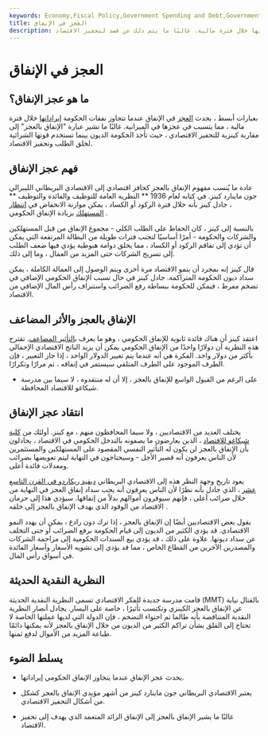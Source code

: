 ```yaml
---
keywords: Economy,Fiscal Policy,Government Spending and Debt,Government Spending
title: العجز في الإنفاق
description: يحدث عجز الإنفاق عندما تتجاوز نفقات الحكومة إيراداتها خلال فترة مالية. غالبًا ما يتم ذلك عن قصد لتحفيز الاقتصاد.
---
```


# العجز في الإنفاق
## ما هو عجز الإنفاق؟

بعبارات أبسط ، يحدث [العجز](/deficit) في الإنفاق عندما تتجاوز نفقات الحكومة [إيراداتها](/revenue) خلال فترة مالية ، مما يتسبب في عجزها في الميزانية. غالبًا ما تشير عبارة "الإنفاق بالعجز" إلى مقاربة كينزية للتحفيز الاقتصادي ، حيث تأخذ الحكومة الديون بينما تستخدم قوتها الشرائية لخلق الطلب وتحفيز الاقتصاد.

## فهم عجز الإنفاق

عادة ما يُنسب مفهوم الإنفاق بالعجز كحافز اقتصادي إلى الاقتصادي البريطاني الليبرالي جون ماينارد كينز. في كتابه لعام 1936 ** النظرية العامة للتوظيف والفائدة والتوظيف ** ، جادل كينز بأنه خلال فترة الركود أو الكساد ، يمكن موازنة الانخفاض في [انتظار](/consumer-spending) [المستهلك](/consumer-spending) بزيادة الإنفاق الحكومي .

بالنسبة إلى كينز ، كان الحفاظ على الطلب الكلي - مجموع الإنفاق من قبل المستهلكين والشركات والحكومة - أمرًا أساسيًا لتجنب فترات طويلة من البطالة المرتفعة التي يمكن أن تؤدي إلى تفاقم الركود أو الكساد ، مما يخلق دوامة هبوطية يؤدي فيها ضعف الطلب إلى تسريح الشركات حتى المزيد من العمال ، وما إلى ذلك.

قال كينز إنه بمجرد أن ينمو الاقتصاد مرة أخرى ويتم الوصول إلى العمالة الكاملة ، يمكن سداد ديون الحكومة المتراكمة. جادل كينز في حال تسبب الإنفاق الحكومي الإضافي في تضخم مفرط ، فيمكن للحكومة ببساطة رفع الضرائب واستنزاف رأس المال الإضافي من الاقتصاد.

## الإنفاق بالعجز والأثر المضاعف

اعتقد كينز أن هناك فائدة ثانوية للإنفاق الحكومي ، وهو ما يعرف [بالتأثير المضاعف](/multipliereffect). تقترح هذه النظرية أن دولارًا واحدًا من الإنفاق الحكومي يمكن أن يزيد الناتج الاقتصادي الإجمالي بأكثر من دولار واحد. الفكرة هي أنه عندما يتم تغيير الدولار الواحد ، إذا جاز التعبير ، فإن الطرف الموجود على الطرف المتلقي سيستمر في إنفاقه ، ثم مرارًا وتكرارًا.

- على الرغم من القبول الواسع للإنفاق بالعجز ، إلا أن له منتقدوه ، لا سيما بين مدرسة شيكاغو للاقتصاد المحافظة.

>

## انتقاد عجز الإنفاق

يختلف العديد من الاقتصاديين ، ولا سيما المحافظون منهم ، مع كينز. أولئك من [كلية شيكاغو للاقتصاد](/chicago_school) ، الذين يعارضون ما يصفونه بالتدخل الحكومي في الاقتصاد ، يجادلون بأن الإنفاق بالعجز لن يكون له التأثير النفسي المقصود على المستهلكين والمستثمرين لأن الناس يعرفون أنه قصير الأجل - وسيحتاجون في النهاية ليتم تعويضها بضرائب ومعدلات فائدة أعلى.

يعود تاريخ وجهة النظر هذه إلى الاقتصادي البريطاني [ديفيد ريكاردو في القرن التاسع عشر](/david-ricardo) ، الذي جادل بأنه نظرًا لأن الناس يعرفون أنه يجب سداد إنفاق العجز في النهاية من خلال ضرائب أعلى ، فإنهم سيوفرون أموالهم بدلاً من إنفاقها. سيؤدي هذا إلى حرمان الاقتصاد من الوقود الذي يهدف الإنفاق بالعجز إلى خلقه .

يقول بعض الاقتصاديين أيضًا إن الإنفاق بالعجز ، إذا ترك دون رادع ، يمكن أن يهدد النمو الاقتصادي. قد يؤدي الكثير من الديون إلى قيام الحكومة برفع الضرائب أو حتى التخلف عن سداد ديونها. علاوة على ذلك ، قد يؤدي بيع السندات الحكومية إلى مزاحمة الشركات والمصدرين الآخرين من القطاع الخاص ، مما قد يؤدي إلى تشويه الأسعار وأسعار الفائدة في أسواق رأس المال.

## النظرية النقدية الحديثة

قامت مدرسة جديدة للفكر الاقتصادي تسمى النظرية النقدية الحديثة (MMT) بالقتال نيابة عن الإنفاق بالعجز الكينزي وتكتسب تأثيرًا ، خاصة على اليسار. يجادل أنصار النظرية النقدية المتناقصة بأنه طالما تم احتواء التضخم ، فإن الدولة التي لديها عملتها الخاصة لا تحتاج إلى القلق بشأن تراكم الكثير من الديون من خلال الإنفاق بالعجز لأنه يمكنها دائمًا طباعة المزيد من الأموال لدفع ثمنها.

## يسلط الضوء

- يحدث عجز الإنفاق عندما يتجاوز الإنفاق الحكومي إيراداتها.

- يعتبر الاقتصادي البريطاني جون ماينارد كينز من أشهر مؤيدي الإنفاق بالعجز كشكل من أشكال التحفيز الاقتصادي.

- غالبًا ما يشير الإنفاق بالعجز إلى الإنفاق الزائد المتعمد الذي يهدف إلى تحفيز الاقتصاد.

